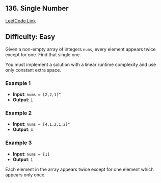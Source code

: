 ## 136. Single Number

[LeetCode Link](https://leetcode.com/problems/single-number)

## Difficulty: Easy

Given a non-empty array of integers `nums`, every element appears twice except for one. Find that single one.

You must implement a solution with a linear runtime complexity and use only constant extra space.

### Example 1

- **Input**: `nums = [2,2,1]"`
- **Output**: `1`

### Example 2

- **Input**: `nums = [4,1,2,1,2]"`
- **Output**: `4`

### Example 3

- **Input**: `nums = [1]`
- **Output**: `1`

Each element in the array appears twice except for one element which appears only once.